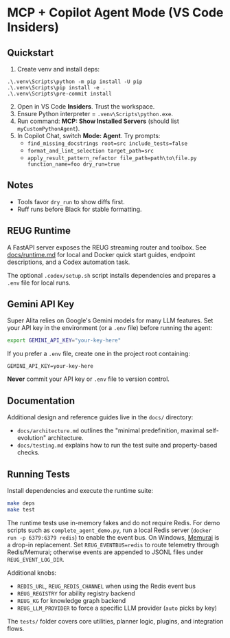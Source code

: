 ﻿# MCP + Copilot Agent Mode (VS Code Insiders)

## Quickstart
1. Create venv and install deps:
```
.\.venv\Scripts\python -m pip install -U pip
.\.venv\Scripts\pip install -e .
.\.venv\Scripts\pre-commit install
```
2. Open in VS Code **Insiders**. Trust the workspace.
3. Ensure Python interpreter = `.venv\Scripts\python.exe`.
4. Run command: **MCP: Show Installed Servers** (should list `myCustomPythonAgent`).
5. In Copilot Chat, switch **Mode: Agent**. Try prompts:
   - `find_missing_docstrings root=src include_tests=false`
   - `format_and_lint_selection target_path=src`
   - `apply_result_pattern_refactor file_path=path\to\file.py function_name=foo dry_run=true`

## Notes
- Tools favor `dry_run` to show diffs first.
- Ruff runs before Black for stable formatting.

## REUG Runtime

A FastAPI server exposes the REUG streaming router and toolbox. See
[docs/runtime.md](docs/runtime.md) for local and Docker quick start guides,
endpoint descriptions, and a Codex automation task.

The optional `.codex/setup.sh` script installs dependencies and prepares a
`.env` file for local runs.

## Gemini API Key
Super Alita relies on Google's Gemini models for many LLM features. Set your
API key in the environment (or a `.env` file) before running the agent:

```bash
export GEMINI_API_KEY="your-key-here"
```

If you prefer a `.env` file, create one in the project root containing:

```
GEMINI_API_KEY=your-key-here
```

**Never** commit your API key or `.env` file to version control.

## Documentation
Additional design and reference guides live in the `docs/` directory:

- `docs/architecture.md` outlines the "minimal predefinition, maximal self-evolution" architecture.
- `docs/testing.md` explains how to run the test suite and property-based checks.

## Running Tests
Install dependencies and execute the runtime suite:

```bash
make deps
make test
```

The runtime tests use in-memory fakes and do not require Redis.
For demo scripts such as `complete_agent_demo.py`, run a local Redis server
(`docker run -p 6379:6379 redis`) to enable the event bus. On Windows,
[Memurai](https://www.memurai.com/) is a drop-in replacement.
Set `REUG_EVENTBUS=redis` to route telemetry through Redis/Memurai; otherwise
events are appended to JSONL files under `REUG_EVENT_LOG_DIR`.

Additional knobs:
- `REDIS_URL`, `REUG_REDIS_CHANNEL` when using the Redis event bus
- `REUG_REGISTRY` for ability registry backend
- `REUG_KG` for knowledge graph backend
- `REUG_LLM_PROVIDER` to force a specific LLM provider (`auto` picks by key)

The `tests/` folder covers core utilities, planner logic, plugins, and integration flows.
